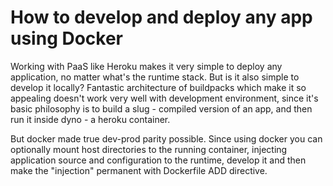 # How to develop and deploy any app using Docker

Working with PaaS like Heroku makes it very simple to deploy any application, no matter what's the runtime stack.
But is it also simple to develop it locally? Fantastic architecture of buildpacks which make it so appealing doesn't work very well with development environment, since it's basic philosophy is to build a slug - compiled version of an app, and then run it inside dyno - a heroku container.

But docker made true dev-prod parity possible. Since using docker you can optionally mount host directories to the running container, injecting application source and configuration to the runtime, develop it and then make the "injection" permanent with Dockerfile ADD directive.

